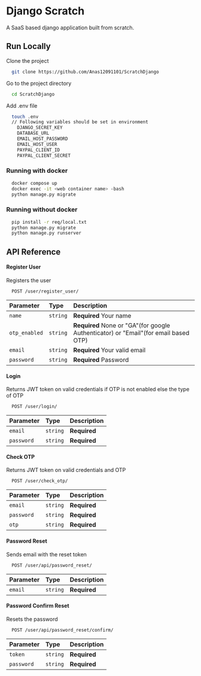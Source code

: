 # Django Scratch

A SaaS based django application built from scratch.

## Run Locally

Clone the project

```bash
  git clone https://github.com/Anas12091101/ScratchDjango
```

Go to the project directory

```bash
  cd ScratchDjango
```

Add .env file

```bash
  touch .env
  // Following variables should be set in environment
    DJANGO_SECRET_KEY
    DATABASE_URL
    EMAIL_HOST_PASSWORD
    EMAIL_HOST_USER
    PAYPAL_CLIENT_ID
    PAYPAL_CLIENT_SECRET
```

### Running with docker

```bash
  docker compose up
  docker exec -it <web container name> -bash
  python manage.py migrate
```

### Running without docker

```bash
  pip install -r req/local.txt
  python manage.py migrate
  python manage.py runserver
```

## API Reference

#### Register User

Registers the user

```http
  POST /user/register_user/
```

| Parameter     | Type     | Description                                                                         |
| :------------ | :------- | :---------------------------------------------------------------------------------- |
| `name`        | `string` | **Required** Your name                                                              |
| `otp_enabled` | `string` | **Required** None or "GA"(for google Authenticator) or "Email"(for email based OTP) |
| `email`       | `string` | **Required** Your valid email                                                       |
| `password`    | `string` | **Required** Password                                                               |

#### Login

Returns JWT token on valid credentials if OTP is not enabled else the type of OTP

```http
  POST /user/login/
```

| Parameter  | Type     | Description  |
| :--------- | :------- | :----------- |
| `email`    | `string` | **Required** |
| `password` | `string` | **Required** |

#### Check OTP

Returns JWT token on valid credentials and OTP

```http
  POST /user/check_otp/
```

| Parameter  | Type     | Description  |
| :--------- | :------- | :----------- |
| `email`    | `string` | **Required** |
| `password` | `string` | **Required** |
| `otp`      | `string` | **Required** |

#### Password Reset

Sends email with the reset token

```http
  POST /user/api/password_reset/
```

| Parameter | Type     | Description  |
| :-------- | :------- | :----------- |
| `email`   | `string` | **Required** |

#### Password Confirm Reset

Resets the password

```http
  POST /user/api/password_reset/confirm/
```

| Parameter  | Type     | Description  |
| :--------- | :------- | :----------- |
| `token`    | `string` | **Required** |
| `password` | `string` | **Required** |
